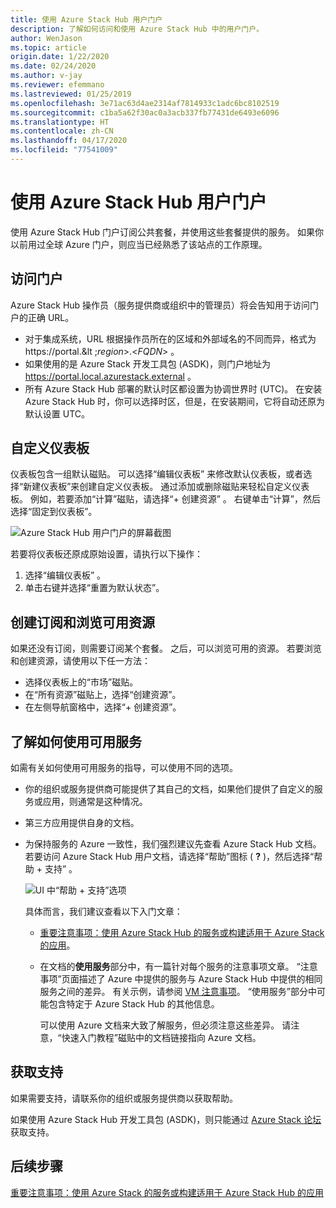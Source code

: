 ```yaml
---
title: 使用 Azure Stack Hub 用户门户
description: 了解如何访问和使用 Azure Stack Hub 中的用户门户。
author: WenJason
ms.topic: article
origin.date: 1/22/2020
ms.date: 02/24/2020
ms.author: v-jay
ms.reviewer: efemmano
ms.lastreviewed: 01/25/2019
ms.openlocfilehash: 3e71ac63d4ae2314af7814933c1adc6bc8102519
ms.sourcegitcommit: c1ba5a62f30ac0a3acb337fb77431de6493e6096
ms.translationtype: HT
ms.contentlocale: zh-CN
ms.lasthandoff: 04/17/2020
ms.locfileid: "77541009"
---
```

# <a name="use-the-azure-stack-hub-user-portal"></a>使用 Azure Stack Hub 用户门户

使用 Azure Stack Hub 门户订阅公共套餐，并使用这些套餐提供的服务。 如果你以前用过全球 Azure 门户，则应当已经熟悉了该站点的工作原理。

## <a name="access-the-portal"></a>访问门户

Azure Stack Hub 操作员（服务提供商或组织中的管理员）将会告知用于访问门户的正确 URL。

- 对于集成系统，URL 根据操作员所在的区域和外部域名的不同而异，格式为 https://portal.&lt ;*region*&gt;.&lt;*FQDN*&gt; 。
- 如果使用的是 Azure Stack 开发工具包 (ASDK)，则门户地址为 https://portal.local.azurestack.external 。
- 所有 Azure Stack Hub 部署的默认时区都设置为协调世界时 (UTC)。 在安装 Azure Stack Hub 时，你可以选择时区，但是，在安装期间，它将自动还原为默认设置 UTC。

## <a name="customize-the-dashboard"></a>自定义仪表板

仪表板包含一组默认磁贴。 可以选择“编辑仪表板”  来修改默认仪表板，或者选择“新建仪表板”来创建自定义仪表板。  通过添加或删除磁贴来轻松自定义仪表板。 例如，若要添加“计算”磁贴，请选择“+ 创建资源”  。 右键单击“计算”，然后选择“固定到仪表板”。  

![Azure Stack Hub 用户门户的屏幕截图](media/azure-stack-use-portal/userportal.png)

若要将仪表板还原成原始设置，请执行以下操作：
1.  选择“编辑仪表板”  。 
2.  单击右键并选择“重置为默认状态”。 

## <a name="create-subscription-and-browse-available-resources"></a>创建订阅和浏览可用资源

如果还没有订阅，则需要订阅某个套餐。 之后，可以浏览可用的资源。 若要浏览和创建资源，请使用以下任一方法：

- 选择仪表板上的“市场”磁贴。 
- 在“所有资源”磁贴上，选择“创建资源”。  
- 在左侧导航窗格中，选择“+ 创建资源”。 

## <a name="learn-how-to-use-available-services"></a>了解如何使用可用服务

如需有关如何使用可用服务的指导，可以使用不同的选项。

- 你的组织或服务提供商可能提供了其自己的文档，如果他们提供了自定义的服务或应用，则通常是这种情况。
- 第三方应用提供自身的文档。
- 为保持服务的 Azure 一致性，我们强烈建议先查看 Azure Stack Hub 文档。 若要访问 Azure Stack Hub 用户文档，请选择“帮助”图标 ( **?** )，然后选择“帮助 + 支持”  。

    ![UI 中“帮助 + 支持”选项](media/azure-stack-use-portal/HelpAndSupport.png)

    具体而言，我们建议查看以下入门文章：

    - [重要注意事项：使用 Azure Stack Hub 的服务或构建适用于 Azure Stack 的应用](azure-stack-considerations.md)。
    - 在文档的**使用服务**部分中，有一篇针对每个服务的注意事项文章。 “注意事项”页面描述了 Azure 中提供的服务与 Azure Stack Hub 中提供的相同服务之间的差异。 有关示例，请参阅 [VM 注意事项](azure-stack-vm-considerations.md)。 “使用服务”部分中可能包含特定于 Azure Stack Hub 的其他信息。 

      可以使用 Azure 文档来大致了解服务，但必须注意这些差异。 请注意，“快速入门教程”磁贴中的文档链接指向 Azure 文档。 

## <a name="get-support"></a>获取支持

如果需要支持，请联系你的组织或服务提供商以获取帮助。

如果使用 Azure Stack Hub 开发工具包 (ASDK)，则只能通过 [Azure Stack 论坛](https://social.msdn.microsoft.com/Forums/azure/home?forum=azurestack)获取支持。

## <a name="next-steps"></a>后续步骤

[重要注意事项：使用 Azure Stack 的服务或构建适用于 Azure Stack Hub 的应用](azure-stack-considerations.md)

<!-- Update_Description: wording update -->